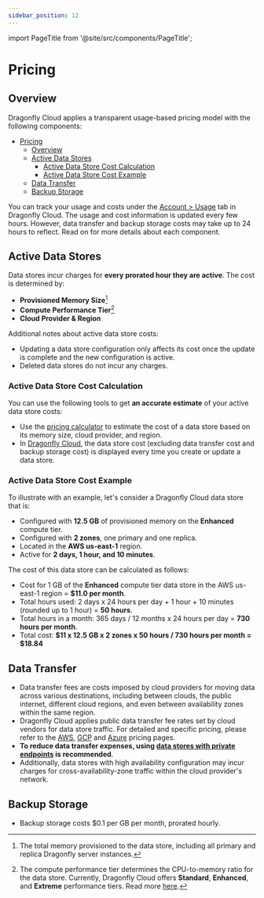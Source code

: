```yaml
---
sidebar_position: 12
---
```


import PageTitle from '@site/src/components/PageTitle';

# Pricing

<PageTitle title="Pricing | Dragonfly Cloud" />

## Overview

Dragonfly Cloud applies a transparent usage-based pricing model with the following components:

- [Pricing](#pricing)
  - [Overview](#overview)
  - [Active Data Stores](#active-data-stores)
    - [Active Data Store Cost Calculation](#active-data-store-cost-calculation)
    - [Active Data Store Cost Example](#active-data-store-cost-example)
  - [Data Transfer](#data-transfer)
  - [Backup Storage](#backup-storage)

You can track your usage and costs under the [Account > Usage](https://dragonflydb.cloud/account/usage) tab
in Dragonfly Cloud. The usage and cost information is updated every few hours.
However, data transfer and backup storage costs may take up to 24 hours to reflect.
Read on for more details about each component.

## Active Data Stores

Data stores incur charges for **every prorated hour they are active**.
The cost is determined by:

- **Provisioned Memory Size**[^1]
- **Compute Performance Tier**[^2]
- **Cloud Provider & Region**

Additional notes about active data store costs:

- Updating a data store configuration only affects its cost once the update is complete
  and the new configuration is active.
- Deleted data stores do not incur any charges.

### Active Data Store Cost Calculation

You can use the following tools to get **an accurate estimate** of your active data store costs:

- Use the [pricing calculator](https://www.dragonflydb.io/pricing#calculator) to estimate the cost of a data store
  based on its memory size, cloud provider, and region.
- In [Dragonfly Cloud](https://dragonflydb.cloud/), the data store cost (excluding data transfer cost and backup
  storage cost) is displayed every time you create or update a data store.

### Active Data Store Cost Example

To illustrate with an example, let's consider a Dragonfly Cloud data store that is:

- Configured with **12.5 GB** of provisioned memory on the **Enhanced** compute tier.
- Configured with **2 zones**, one primary and one replica.
- Located in the **AWS us-east-1** region.
- Active for **2 days, 1 hour, and 10 minutes**.

The cost of this data store can be calculated as follows:

- Cost for 1 GB of the **Enhanced** compute tier data store in the AWS us-east-1 region = **$11.0 per month**.
- Total hours used: 2 days x 24 hours per day + 1 hour + 10 minutes (rounded up to 1 hour) = **50 hours**.
- Total hours in a month: 365 days / 12 months x 24 hours per day = **730 hours per month**.
- Total cost: **$11 x 12.5 GB x 2 zones x 50 hours / 730 hours per month = $18.84**

## Data Transfer

- Data transfer fees are costs imposed by cloud providers for moving data across various destinations,
  including between clouds, the public internet, different cloud regions, and even between availability zones
  within the same region.
- Dragonfly Cloud applies public data transfer fee rates set by cloud vendors for data store traffic.
  For detailed and specific pricing, please refer to the [AWS](https://aws.amazon.com/ec2/pricing/on-demand/), [GCP](https://cloud.google.com/vpc/network-pricing) and [Azure](https://azure.microsoft.com/en-us/pricing/details/bandwidth/) pricing pages.
- **To reduce data transfer expenses, using [data stores with private endpoints](./datastores.md#private-endpoint) is
  recommended**.
- Additionally, data stores with high availability configuration may incur charges for cross-availability-zone traffic
  within the cloud provider's network.

## Backup Storage

- Backup storage costs $0.1 per GB per month, prorated hourly.

[^1]: The total memory provisioned to the data store, including all primary and replica Dragonfly server instances.

[^2]: The compute performance tier determines the CPU-to-memory ratio for the data store. Currently, Dragonfly Cloud
offers **Standard**, **Enhanced**, and **Extreme** performance tiers.
Read more [here](datastores.md#creating-a-data-store).
